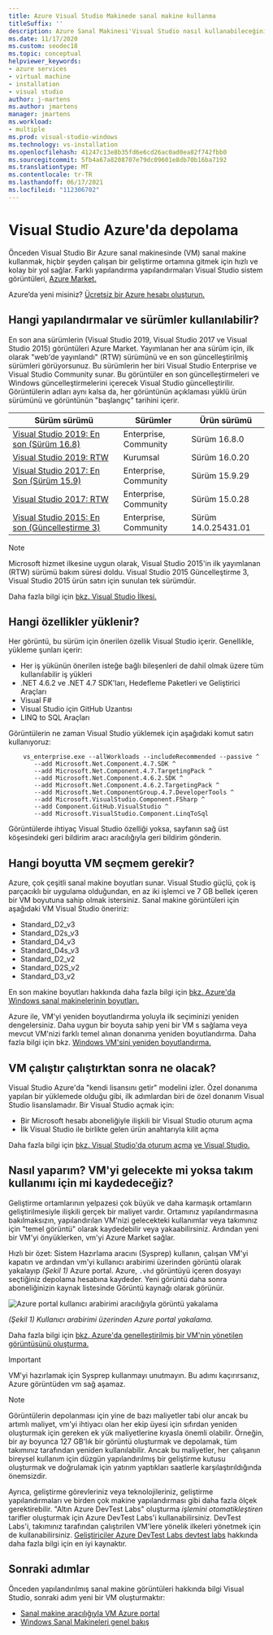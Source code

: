 ```yaml
---
title: Azure Visual Studio Makinede sanal makine kullanma
titleSuffix: ''
description: Azure Sanal Makinesi'Visual Studio nasıl kullanabileceğiniz hakkında bilgi edinin
ms.date: 11/17/2020
ms.custom: seodec18
ms.topic: conceptual
helpviewer_keywords:
- azure services
- virtual machine
- installation
- visual studio
author: j-martens
ms.author: jmartens
manager: jmartens
ms.workload:
- multiple
ms.prod: visual-studio-windows
ms.technology: vs-installation
ms.openlocfilehash: 41247c13e8b35fd6e6cd26ac0ad0ea82f742fbb0
ms.sourcegitcommit: 5fb4a67a8208707e79dc09601e8db70b16ba7192
ms.translationtype: MT
ms.contentlocale: tr-TR
ms.lasthandoff: 06/17/2021
ms.locfileid: "112306702"
---
```

# <a name="visual-studio-images-on-azure"></a>Visual Studio Azure'da depolama

Önceden Visual Studio Bir Azure sanal makinesinde (VM) sanal makine kullanmak, hiçbir şeyden çalışan bir geliştirme ortamına gitmek için hızlı ve kolay bir yol sağlar. Farklı yapılandırma yapılandırmaları Visual Studio sistem görüntüleri, [Azure Market.](https://azuremarketplace.microsoft.com/marketplace/apps/category/compute?filters=virtual-machine-images%3Bmicrosoft%3Bwindows&page=1&subcategories=application-infrastructure)

Azure’da yeni misiniz? [Ücretsiz bir Azure hesabı oluşturun.](https://azure.microsoft.com/free)

## <a name="what-configurations-and-versions-are-available"></a>Hangi yapılandırmalar ve sürümler kullanılabilir?

En son ana sürümlerin (Visual Studio 2019, Visual Studio 2017 ve Visual Studio 2015) görüntüleri Azure Market.  Yayımlanan her ana sürüm için, ilk olarak "web'de yayınlandı" (RTW) sürümünü ve en son güncelleştirilmiş sürümleri görüyorsunuz.  Bu sürümlerin her biri Visual Studio Enterprise ve Visual Studio Community sunar.  Bu görüntüler en son güncelleştirmeleri ve Windows güncelleştirmelerini içerecek Visual Studio güncelleştirilir.  Görüntülerin adları aynı kalsa da, her görüntünün açıklaması yüklü ürün sürümünü ve görüntünün "başlangıç" tarihini içerir.

| Sürüm sürümü                                                                                                                                                | Sürümler              | Ürün sürümü       |
|----------------------------------------------------------------------------------------------------------------------------------------------------------------|-----------------------|-----------------------|
| [Visual Studio 2019: En son (Sürüm 16.8)](https://azuremarketplace.microsoft.com/marketplace/apps/microsoftvisualstudio.visualstudio2019latest?tab=Overview) | Enterprise, Community | Sürüm 16.8.0        |
| [Visual Studio 2019: RTW](https://azuremarketplace.microsoft.com/marketplace/apps/microsoftvisualstudio.visualstudio2019?tab=Overview)                         | Kurumsal            | Sürüm 16.0.20       |
| [Visual Studio 2017: En Son (Sürüm 15.9)](https://azuremarketplace.microsoft.com/marketplace/apps/microsoftvisualstudio.visualstudio?tab=Overview)           | Enterprise, Community | Sürüm 15.9.29       |
| [Visual Studio 2017: RTW](https://azuremarketplace.microsoft.com/marketplace/apps/microsoftvisualstudio.visualstudio?tab=Overview)                             | Enterprise, Community | Sürüm 15.0.28       |
| [Visual Studio 2015: En son (Güncelleştirme 3)](https://azuremarketplace.microsoft.com/marketplace/apps/microsoftvisualstudio.visualstudio?tab=Overview)               | Enterprise, Community | Sürüm 14.0.25431.01 |

> [!NOTE]
> Microsoft hizmet ilkesine uygun olarak, Visual Studio 2015'in ilk yayımlanan (RTW) sürümü bakım süresi doldu. Visual Studio 2015 Güncelleştirme 3, Visual Studio 2015 ürün satırı için sunulan tek sürümdür.

Daha fazla bilgi için [bkz. Visual Studio İlkesi.](/visualstudio/productinfo/vs-servicing-vs)

## <a name="what-features-are-installed"></a>Hangi özellikler yüklenir?

Her görüntü, bu sürüm için önerilen özellik Visual Studio içerir. Genellikle, yükleme şunları içerir:

* Her iş yükünün önerilen isteğe bağlı bileşenleri de dahil olmak üzere tüm kullanılabilir iş yükleri
* .NET 4.6.2 ve .NET 4.7 SDK'ları, Hedefleme Paketleri ve Geliştirici Araçları
* Visual F#
* Visual Studio için GitHub Uzantısı
* LINQ to SQL Araçları

Görüntülerin ne zaman Visual Studio yüklemek için aşağıdaki komut satırı kullanıyoruz:

```shell
    vs_enterprise.exe --allWorkloads --includeRecommended --passive ^
       --add Microsoft.Net.Component.4.7.SDK ^
       --add Microsoft.Net.Component.4.7.TargetingPack ^
       --add Microsoft.Net.Component.4.6.2.SDK ^
       --add Microsoft.Net.Component.4.6.2.TargetingPack ^
       --add Microsoft.Net.ComponentGroup.4.7.DeveloperTools ^
       --add Microsoft.VisualStudio.Component.FSharp ^
       --add Component.GitHub.VisualStudio ^
       --add Microsoft.VisualStudio.Component.LinqToSql
```

Görüntülerde ihtiyaç Visual Studio özelliği yoksa, sayfanın sağ üst köşesindeki geri bildirim aracı aracılığıyla geri bildirim gönderin.

## <a name="what-size-vm-should-i-choose"></a>Hangi boyutta VM seçmem gerekir?

Azure, çok çeşitli sanal makine boyutları sunar. Visual Studio güçlü, çok iş parçacıklı bir uygulama olduğundan, en az iki işlemci ve 7 GB bellek içeren bir VM boyutuna sahip olmak istersiniz. Sanal makine görüntüleri için aşağıdaki VM Visual Studio öneririz:

* Standard_D2_v3
* Standard_D2s_v3
* Standard_D4_v3
* Standard_D4s_v3
* Standard_D2_v2
* Standard_D2S_v2
* Standard_D3_v2

En son makine boyutları hakkında daha fazla bilgi için [bkz. Azure'da Windows sanal makinelerinin boyutları.](/azure/virtual-machines/windows/sizes)

Azure ile, VM'yi yeniden boyutlandırma yoluyla ilk seçiminizi yeniden dengelersiniz. Daha uygun bir boyuta sahip yeni bir VM s sağlama veya mevcut VM'nizi farklı temel alınan donanıma yeniden boyutlandırma. Daha fazla bilgi için bkz. [Windows VM'sini yeniden boyutlandırma.](/azure/virtual-machines/windows/resize-vm)

## <a name="after-the-vm-is-running-whats-next"></a>VM çalıştır çalıştırktan sonra ne olacak?

Visual Studio Azure'da "kendi lisansını getir" modelini izler. Özel donanıma yapılan bir yüklemede olduğu gibi, ilk adımlardan biri de özel donanım Visual Studio lisanslamadır. Bir Visual Studio açmak için:

* Bir Microsoft hesabı aboneliğiyle ilişkili bir Visual Studio oturum açma
* İlk Visual Studio ile birlikte gelen ürün anahtarıyla kilit açma

Daha fazla bilgi için [bkz. Visual Studio'da oturum açma](../ide/signing-in-to-visual-studio.md) [ve Visual Studio.](../ide/how-to-unlock-visual-studio.md)

## <a name="how-do-i-save-the-development-vm-for-future-or-team-use"></a>Nasıl yaparım? VM'yi gelecekte mi yoksa takım kullanımı için mi kaydedeceğiz?

Geliştirme ortamlarının yelpazesi çok büyük ve daha karmaşık ortamların geliştirilmesiyle ilişkili gerçek bir maliyet vardır. Ortamınız yapılandırmasına bakılmaksızın, yapılandırılan VM'nizi gelecekteki kullanımlar veya takımınız için "temel görüntü" olarak kaydedebilir veya yakaabilirsiniz. Ardından yeni bir VM'yi önyüklerken, vm'yi Azure Market sağlar.

Hızlı bir özet: Sistem Hazırlama aracını (Sysprep) kullanın, çalışan VM'yi kapatın ve ardından vm'yi kullanıcı arabirimi üzerinden görüntü olarak yakalayıp *(Şekil 1)* Azure portal. Azure, `.vhd` görüntüyü içeren dosyayı seçtiğiniz depolama hesabına kaydeder. Yeni görüntü daha sonra aboneliğinizin kaynak listesinde Görüntü kaynağı olarak görünür.

![Azure portal kullanıcı arabirimi aracılığıyla görüntü yakalama](media/capture-vm.png)

*(Şekil 1) Kullanıcı arabirimi üzerinden Azure portal yakalama.*

Daha fazla bilgi için [bkz. Azure'da genelleştirilmiş bir VM'nin yönetilen görüntüsünü oluşturma.](/azure/virtual-machines/windows/capture-image-resource)

> [!IMPORTANT]
> VM'yi hazırlamak için Sysprep kullanmayı unutmayın. Bu adımı kaçırırsanız, Azure görüntüden vm sağ aşamaz.

> [!NOTE]
> Görüntülerin depolanması için yine de bazı maliyetler tabi olur ancak bu artımlı maliyet, vm'yi ihtiyacı olan her ekip üyesi için sıfırdan yeniden oluşturmak için gereken ek yük maliyetlerine kıyasla önemli olabilir. Örneğin, bir ay boyunca 127 GB'lık bir görüntü oluşturmak ve depolamak, tüm takımınız tarafından yeniden kullanılabilir. Ancak bu maliyetler, her çalışanın bireysel kullanım için düzgün yapılandırılmış bir geliştirme kutusu oluşturmak ve doğrulamak için yatırım yaptıkları saatlerle karşılaştırıldığında önemsizdir.

Ayrıca, geliştirme görevleriniz veya teknolojileriniz, geliştirme yapılandırmaları ve birden çok makine yapılandırması gibi daha fazla ölçek gerektirebilir. "Altın Azure DevTest Labs" oluşturma _işlemini otomatikleştiren_ tarifler oluşturmak için Azure DevTest Labs'i kullanabilirsiniz. DevTest Labs'i, takımınız tarafından çalıştırilen VM'lere yönelik ilkeleri yönetmek için de kullanabilirsiniz. [Geliştiriciler Azure DevTest Labs devtest labs](/azure/devtest-lab/devtest-lab-developer-lab) hakkında daha fazla bilgi için en iyi kaynaktır.

## <a name="next-steps"></a>Sonraki adımlar

Önceden yapılandırılmış sanal makine görüntüleri hakkında bilgi Visual Studio, sonraki adım yeni bir VM oluşturmaktır:

* [Sanal makine aracılığıyla VM Azure portal](/azure/virtual-machines/windows/quick-create-portal)
* [Windows Sanal Makineleri genel bakış](/azure/virtual-machines/windows/overview)
